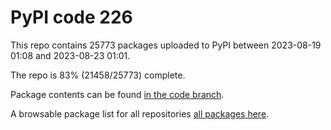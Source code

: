 # PyPI code 226

This repo contains 25773 packages uploaded to PyPI between 
2023-08-19 01:08 and 2023-08-23 01:01.

The repo is 83% (21458/25773) complete.

Package contents can be found [in the code branch](https://github.com/pypi-data/pypi-mirror-226/tree/code/packages).

A browsable package list for all repositories [all packages here](https://pypi-data.github.io/website/repositories/pypi-mirror-226).


